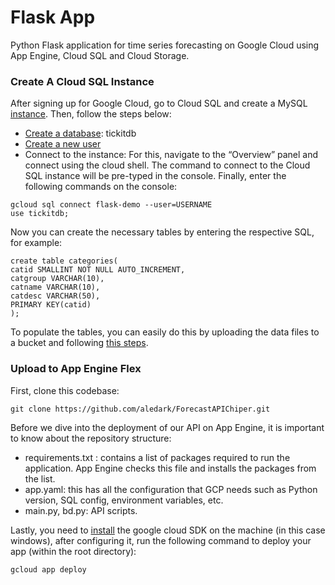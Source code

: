 # Flask App
Python Flask application for time series forecasting on Google Cloud using App Engine, Cloud SQL and Cloud Storage.

### Create A Cloud SQL Instance
After signing up for Google Cloud, go to Cloud SQL and create a MySQL [instance](https://cloud.google.com/sql/docs/mysql/create-instance#console). 
Then, follow the steps below:
* [Create a database](https://cloud.google.com/sql/docs/mysql/create-manage-databases): tickitdb
* [Create a new user](https://cloud.google.com/sql/docs/mysql/create-manage-users)
* Connect to the instance: 
For this, navigate to the “Overview” panel and connect using the cloud shell. The command to connect to the Cloud SQL instance will be pre-typed in the console. Finally, enter the following commands on the console:
```
gcloud sql connect flask-demo --user=USERNAME
use tickitdb;
```
Now you can create the necessary tables by entering the respective SQL, for example:
```
create table categories(
catid SMALLINT NOT NULL AUTO_INCREMENT,
catgroup VARCHAR(10),
catname VARCHAR(10),
catdesc VARCHAR(50),
PRIMARY KEY(catid)
);
```
To populate the tables, you can easily do this by uploading the data files to a bucket and following [this steps](https://cloud.google.com/sql/docs/mysql/import-export/import-export-csv#console_1).

### Upload to App Engine Flex
First, clone this codebase:
```
git clone https://github.com/aledark/ForecastAPIChiper.git
```
Before we dive into the deployment of our API on App Engine, it is important to know about the repository structure:
* requirements.txt : contains a list of packages required to run the application. App Engine checks this file and installs the packages from the list.
* app.yaml: this has all the configuration that GCP needs such as Python version, SQL config, environment variables, etc.
* main.py, bd.py: API scripts.

Lastly, you need to [install](https://cloud.google.com/sdk/docs/quickstart-windows) the google cloud SDK on the machine (in this case windows), after configuring it, run the following command to deploy your app (within the root directory): 

```
gcloud app deploy
```
